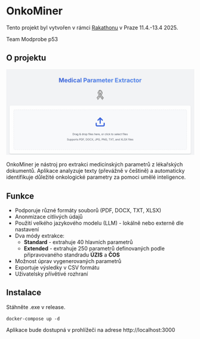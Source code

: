 # OnkoMiner

Tento projekt byl vytvořen v rámci [Rakathonu](https://www.rakathon.cz) v Praze 11.4.-13.4 2025.

Team Modprobe p53

## O projektu

![OnkoMiner screenshot](doc/image.png)

OnkoMiner je nástroj pro extrakci medicínských parametrů z lékařských dokumentů. Aplikace analyzuje texty (převážně v češtině) a automaticky identifikuje důležité onkologické parametry za pomoci umělé inteligence.

## Funkce

- Podporuje různé formáty souborů (PDF, DOCX, TXT, XLSX)
- Anonmizace citlivých údajů
- Použití velkého jazykového modelu (LLM) - lokálně nebo externě dle nastavení
- Dva módy extrakce:
  - **Standard** - extrahuje 40 hlavních parametrů
  - **Extended** - extrahuje 250 parametrů definovaných podle připravovaného standradu **ÚZIS** a **ČOS**
- Možnost úprav vygenerovaných parametrů
- Exportuje výsledky v CSV formátu
- Uživatelsky přívětivé rozhraní

## Instalace

Stáhněte .exe v release. 

```
docker-compose up -d
```

Aplikace bude dostupná v prohlížeči na adrese http://localhost:3000

